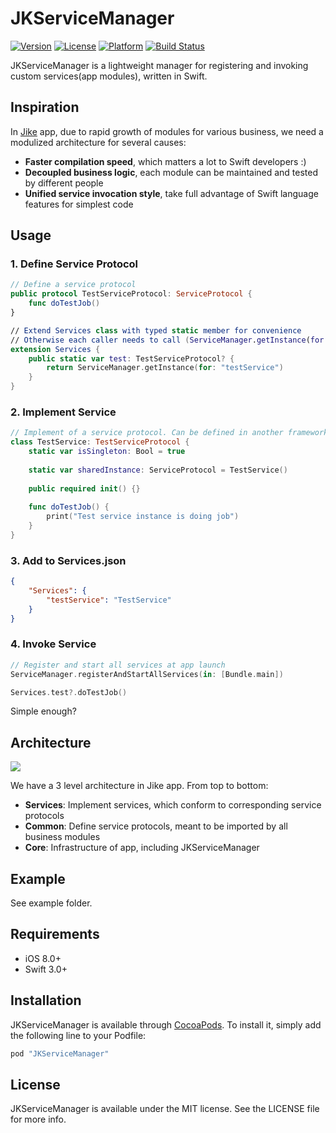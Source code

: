 # JKServiceManager

[![Version](https://img.shields.io/cocoapods/v/JKServiceManager.svg?style=flat)](http://cocoapods.org/pods/JKServiceManager)
[![License](https://img.shields.io/cocoapods/l/JKServiceManager.svg?style=flat)](http://cocoapods.org/pods/JKServiceManager)
[![Platform](https://img.shields.io/cocoapods/p/JKServiceManager.svg?style=flat)](http://cocoapods.org/pods/JKServiceManager)
[![Build Status](https://travis-ci.org/jike-engineering/JKServiceManager.svg?branch=master)](https://travis-ci.org/jike-engineering/JKServiceManager)

JKServiceManager is a lightweight manager for registering and invoking custom services(app modules), written in Swift.

## Inspiration

In [Jike](https://www.okjike.com) app, due to rapid growth of modules for various business, we need a modulized architecture for several causes:

* **Faster compilation speed**, which matters a lot to Swift developers :)
* **Decoupled business logic**, each module can be maintained and tested by different people
* **Unified service invocation style**, take full advantage of Swift language features for simplest code

## Usage

### 1. Define Service Protocol
```Swift
// Define a service protocol
public protocol TestServiceProtocol: ServiceProtocol {
    func doTestJob()
}

// Extend Services class with typed static member for convenience
// Otherwise each caller needs to call (ServiceManager.getInstance(for: "testService") as? TestServiceProtocol)
extension Services {
    public static var test: TestServiceProtocol? {
        return ServiceManager.getInstance(for: "testService")
    }
}
```

### 2. Implement Service
```Swift
// Implement of a service protocol. Can be defined in another framework/module for decoupling.
class TestService: TestServiceProtocol {
    static var isSingleton: Bool = true
    
    static var sharedInstance: ServiceProtocol = TestService()
    
    public required init() {}
    
    func doTestJob() {
        print("Test service instance is doing job")
    }
}
```

### 3. Add to Services.json
```json
{
    "Services": {
        "testService": "TestService"
    }
}
```

### 4. Invoke Service
```Swift
// Register and start all services at app launch
ServiceManager.registerAndStartAllServices(in: [Bundle.main])

Services.test?.doTestJob()
```
Simple enough?

## Architecture

![](http://ww1.sinaimg.cn/large/006tKfTcgy1fff8ns54jyj30mx0ll75x.jpg)

We have a 3 level architecture in Jike app. 
From top to bottom:

* **Services**: Implement services, which conform to corresponding service protocols
* **Common**: Define service protocols, meant to be imported by all business modules
* **Core**: Infrastructure of app, including JKServiceManager

## Example

See example folder.

## Requirements

- iOS 8.0+
- Swift 3.0+

## Installation

JKServiceManager is available through [CocoaPods](http://cocoapods.org). To install
it, simply add the following line to your Podfile:

```ruby
pod "JKServiceManager"
```


## License

JKServiceManager is available under the MIT license. See the LICENSE file for more info.
